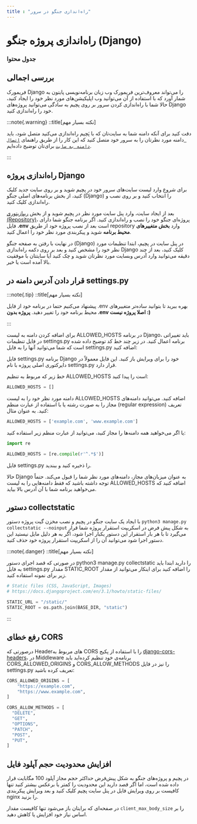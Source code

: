 ```yaml
---
title : "راه‌اندازی جنگو در سرور"
---
```


#    راه‌اندازی پروژه جنگو (Django)

### جدول محتوا

## بررسی اجمالی 
<div id="55254745702"><script type="text/JavaScript" src="https://www.aparat.com/embed/VfcOo?data[rnddiv]=55254745702&data[responsive]=yes"></script></div>

فریمورک Django را می‌تواند معروف‌ترین فریمورک وب زبان برنامه‌نویسی پایتون به شمار آورد که با استفاده از آن می‌توانید وب اپلیکیشن‌های مورد نظر خود را ایجاد کنید، حالا شما با راه‌اندازی کردن سرور بر روی پچیم به ساد‌گی می‌توانید پروژه‌های Django خود را راه‌اندازی کنید.

:::note{.warning}
::title[نکته بسیار مهم]

دقت کنید برای آنکه دامنه شما به سایت‌تان که با پَچیم راه‌اندازی می‌کنید متصل شود، باید دامنه مورد نظرتان را به سرور خود متصل کنید که این کار را از طریق راهنمای [`اتصال دامنه به سایت`](/sites/setup-site/connect-domain-to-site) برای‌تان توضیح داده‌ایم.

:::

## راه‌اندازی پروژه‌ Django

برای شروع وارد لیست سایت‌های سرور خود در پچیم شوید و بر روی سایت جدید کلیک کنید، از بخش برنامه‌های اصلی جنگو (Django) را انتخاب کنید و بر روی نصب و راه‌اندازی کلیک کنید.

بعد از ایجاد سایت، وارد پنل سایت مورد نظر در پچیم شوید و از بخش [ریپازیتوری (Repository)](/sites/setup-site/setup-application)، پروژه‌ای جنگو خود را نصب و راه‌اندازی کنید.  اگر برنامه جنگو شما دارای فایل **.env** است بعد از نصب پروژه خود از طریق repository وارد **بخش متغییرهای محیط برنامه** شوید و پیکربندی مورد نظر خود را اعمال کنید.

در نهایت با رفتن به صفحه جنگو (Django) در پنل سایت در پچیم، ابتدا تنظیمات مورد نظر خود را مشخص کنید و بعد بر روی دکمه راه‌اندازی Django کلیک کنید، بعد از چند دقیقه می‌توانید وارد آدرس وبسایت مورد نظرتان شوید و چک کنید آیا سایتتان با موفقیت بالا آمده است یا خیر.

## قرار دادن آدرس دامنه در settings.py

:::note{.tip}
::title[نکته بسیار مهم]

 پیشنهاد می‌کنیم حتما در برنامه‌ خود از فایل .env بهره ببرید تا بتوانید ساده‌تر متغییرهای محیط برنامه خود را تغییر دهید. **پروژه بدون .env اصلا پروژه نیست :)**

:::

برای اضافه کردن دامنه به لیست ALLOWED_HOSTS در برنامه Django، باید تغییراتی در فایل تنظیمات settings.py برنامه اعمال کنید. در زیر چند خط کد توضیح داده شده است که شما می‌توانید آنها را به فایل settings.py اضافه کنید:

فایل settings.py برنامه Django خود را برای ویرایش باز کنید. این فایل معمولاً در دایرکتوری اصلی پروژه با نام settings.py قرار دارد.

خط زیر که مربوط به تنظیم ALLOWED_HOSTS است را پیدا کنید:


```python
ALLOWED_HOSTS = []
```

دامنه مورد نظر خود را به لیست ALLOWED_HOSTS اضافه کنید. می‌توانید دامنه‌های مجاز را به صورت رشته یا با استفاده از عبارت منظم (regular expression) تعریف کنید. به عنوان مثال:

```python
ALLOWED_HOSTS = ['example.com', 'www.example.com']
```
یا اگر می‌خواهید همه دامنه‌ها را مجاز کنید، می‌توانید از عبارت منظم زیر استفاده کنید:

```python
import re

ALLOWED_HOSTS = [re.compile(r'^.*$')]
```

فایل settings.py را ذخیره کنید و ببندید.

حالا Django به عنوان میزبان‌های مجاز، دامنه‌های مورد نظر شما را قبول می‌کند. حتماً توجه داشته باشید که فقط دامنه‌هایی را به لیست ALLOWED_HOSTS اضافه کنید که می‌خواهید برنامه شما با آن آدرس بالا بیاید.

## دستور collectstatic 

با ایجاد یک سایت جنگو در پچیم و نصب مخزن گیت پروژه دستور `python3 manage.py collectstatic --noinput` به شکل پیش فرض در اسکریپت استقرار پروژه شما قرار می‌گیرد تا با هر بار استقرار این دستور یکبار اجرا شود، اگر به هر دلیل مایل نیستید این دستور اجرا شود می‌توانید آن را از اسکریپت استقرار پروژه خود حذف کنید.

:::note{.danger}
::title[نکته بسیار مهم]

در صورتی که قصد اجرای دستور python3 manage.py collectstatic را دارید ابتدا باید به فایل settings.py مقدار STATIC_ROOT را اضافه کنید برای اینکار می‌توانید از مقدار زیر برای نمونه استفاده کنید.

```python
# Static files (CSS, JavaScript, Images)
# https://docs.djangoproject.com/en/3.1/howto/static-files/

STATIC_URL = "/static/"
STATIC_ROOT = os.path.join(BASE_DIR, "static")
```
:::

## رفع خطای CORS

درصورتی که Headerهای مربوط به CORS را با استفاده از پکیج [django-cors-headers](https://pypi.org/project/django-cors-headers/)، در Middleware برنامه‌ی خود تنظیم کرده‌اید باید CORS_ALLOWED_ORIGINS و CORS_ALLOW_METHODS را نیز در فایل settings.py تعریف کرده باشید:

```python
CORS_ALLOWED_ORIGINS = [
    "https://example.com",
    "https://www.example.com",
]

CORS_ALLOW_METHODS = [
  "DELETE",
  "GET",
  "OPTIONS",
  "PATCH",
  "POST",
  "PUT",
]
```

## افزایش محدودیت حجم آپلود فایل

در پچیم و پروژه‌های جنگو به شکل پیش‌فرض حداکثر حجم مجاز آپلود 100 مگابایت قرار داده شده است، اما اگر قصد دارید این محدودیت را کمتر یا برعکس بیشتر کنید تنها کافیست بر روی ویرایش فایل در پنل سایت پچیم کلیک کنید و بعد ویرایش پیکربندی nginx را بزنید.

در صفحه‌ای که برایتان باز می‌شود تنها کافیست مقدار `client_max_body_size` را بر اساس نیاز خود افزایش یا کاهش دهید.

